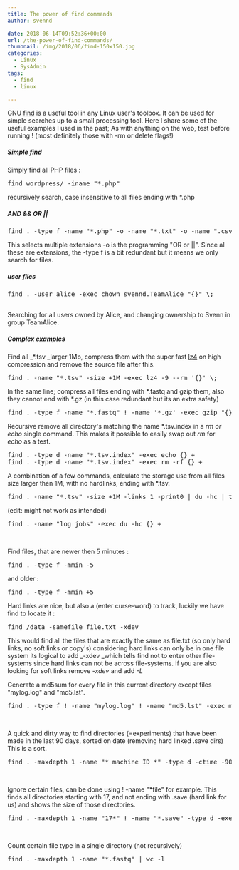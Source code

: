 ```yaml
---
title: The power of find commands
author: svennd

date: 2018-06-14T09:52:36+00:00
url: /the-power-of-find-commands/
thumbnail: /img/2018/06/find-150x150.jpg
categories:
  - Linux
  - SysAdmin
tags:
  - find
  - linux

---
```

GNU [find][1] is a useful tool in any Linux user's toolbox. It can be used for simple searches up to a small processing tool. Here I share some of the useful examples I used in the past; As with anything on the web, test before running ! (most definitely those with -rm or delete flags!)

<!--more-->

##### Simple find

Simply find all PHP files :

<pre>find wordpress/ -iname "*.php"</pre>

recursively search, case insensitive to all files ending with *.php

##### AND && OR ||

<pre>find . -type f -name "*.php" -o -name "*.txt" -o -name ".csv"</pre>

This selects multiple extensions -o is the programming "OR or ||". Since all these are extensions, the -type f is a bit redundant but it means we only search for files.

##### user files

<pre>find . -user alice -exec chown svennd.TeamAlice "{}" \;

</pre>

Searching for all users owned by Alice, and changing ownership to Svenn in group TeamAlice.

##### Complex examples

Find all _*.tsv _larger 1Mb, compress them with the super fast [lz4][2] on high compression and remove the source file after this.

<pre>find . -name "*.tsv" -size +1M -exec lz4 -9 --rm '{}' \;</pre>

In the same line; compress all files ending with \*.fastq and gzip them, also they cannot end with \*.gz (in this case redundant but its an extra safety)

<pre>find . -type f -name "*.fastq" ! -name '*.gz' -exec gzip "{}" \;</pre>

Recursive remove all directory's matching the name *.tsv.index in a _rm or echo_ single command. This makes it possible to easily swap out _rm_ for _echo_ as a test.

<pre>find . -type d -name "*.tsv.index" -exec echo {} +
find . -type d -name "*.tsv.index" -exec rm -rf {} +</pre>

A combination of a few commands, calculate the storage use from all files size larger then 1M, with no hardlinks, ending with *.tsv.

<pre>find . -name "*.tsv" -size +1M -links 1 -print0 | du -hc | tail -n 1</pre>

(edit: might not work as intended)

<pre>find . -name "log_jobs" -exec du -hc {} +</pre>

&nbsp;

Find files, that are newer then 5 minutes :

<pre>find . -type f -mmin -5</pre>

and older :

<pre>find . -type f -mmin +5</pre>

Hard links are nice, but also a (enter curse-word) to track, luckily we have find to locate it :

<pre>find /data -samefile file.txt -xdev</pre>

This would find all the files that are exactly the same as file.txt (so only hard links, no soft links or copy's) considering hard links can only be in one file system its logical to add _-xdev _which tells find not to enter other file-systems since hard links can not be across file-systems. If you are also looking for soft links remove _-xdev_ and add _-L_

Generate a md5sum for every file in this current directory except files "mylog.log" and "md5.lst".

<pre>find . -type f ! -name "mylog.log" ! -name "md5.lst" -exec md5sum "{}" + &gt; md5.lst</pre>

&nbsp;

A quick and dirty way to find directories (=experiments) that have been made in the last 90 days, sorted on date (removing hard linked .save dirs) This is a sort.

<pre>find . -maxdepth 1 -name "*_machine_ID_*" -type d -ctime -90 | grep -v .save | sort -t_ -k 2</pre>

&nbsp;

Ignore certain files, can be done using ! -name "*file" for example. This finds all directories starting with 17, and not ending with .save (hard link for us) and shows the size of those directories.

<pre>find . -maxdepth 1 -name "17*" ! -name "*.save" -type d -exec du -hs '{}' +</pre>

&nbsp;

Count certain file type in a single directory (not recursively)

<pre>find . -maxdepth 1 -name "*.fastq" | wc -l</pre>

&nbsp;

 [1]: http://man7.org/linux/man-pages/man1/find.1.html
 [2]: https://github.com/lz4/lz4